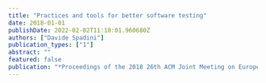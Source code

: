 ```yaml
---
title: "Practices and tools for better software testing"
date: 2018-01-01
publishDate: 2022-02-02T11:10:01.960680Z
authors: ["Davide Spadini"]
publication_types: ["1"]
abstract: ""
featured: false
publication: "*Proceedings of the 2018 26th ACM Joint Meeting on European Software Engineering Conference and Symposium on the Foundations of Software Engineering*"
---
```


